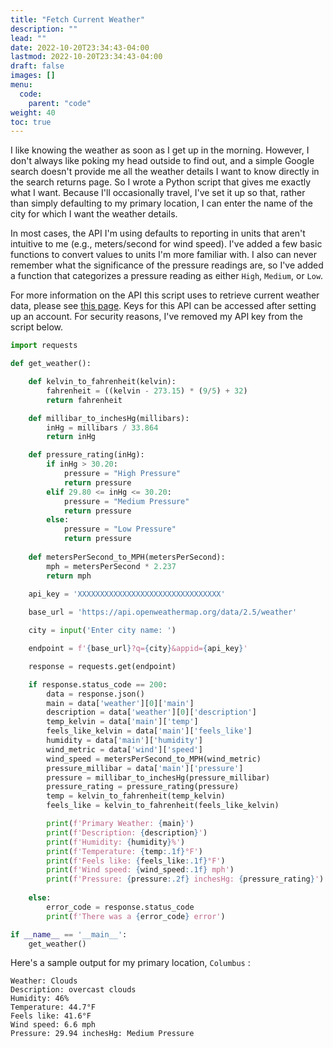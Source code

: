 ```yaml
---
title: "Fetch Current Weather"
description: ""
lead: ""
date: 2022-10-20T23:34:43-04:00
lastmod: 2022-10-20T23:34:43-04:00
draft: false
images: []
menu:
  code:
    parent: "code"
weight: 40
toc: true
---
```


I like knowing the weather as soon as I get up in the morning. However, I don't always like poking my head outside to find out, and a simple Google search doesn't provide me all the weather details I want to know directly in the search returns page. So I wrote a Python script that gives me exactly what I want. Because I'll occasionally travel, I've set it up so that, rather than simply defaulting to my primary location, I can enter the name of the city for which I want the weather details.

In most cases, the API I'm using defaults to reporting in units that aren't intuitive to me (e.g., meters/second for wind speed). I've added a few basic functions to convert values to units I'm more familiar with. I also can never remember what the significance of the pressure readings are, so I've added a function that categorizes a pressure reading as either `High`, `Medium`, or `Low`. 

For more information on the API this script uses to retrieve current weather data, please see [this page](https://openweathermap.org/api). Keys for this API can be accessed after setting up an account. For security reasons, I've removed my API key from the script below.

```py
import requests

def get_weather():

    def kelvin_to_fahrenheit(kelvin):
        fahrenheit = ((kelvin - 273.15) * (9/5) + 32)
        return fahrenheit

    def millibar_to_inchesHg(millibars):
        inHg = millibars / 33.864
        return inHg

    def pressure_rating(inHg):
        if inHg > 30.20:
            pressure = "High Pressure"
            return pressure
        elif 29.80 <= inHg <= 30.20:
            pressure = "Medium Pressure"
            return pressure
        else:
            pressure = "Low Pressure"
            return pressure 
    
    def metersPerSecond_to_MPH(metersPerSecond):
        mph = metersPerSecond * 2.237
        return mph

    api_key = 'XXXXXXXXXXXXXXXXXXXXXXXXXXXXXXXX'
               
    base_url = 'https://api.openweathermap.org/data/2.5/weather'

    city = input('Enter city name: ')

    endpoint = f'{base_url}?q={city}&appid={api_key}'

    response = requests.get(endpoint)

    if response.status_code == 200:
        data = response.json()
        main = data['weather'][0]['main']
        description = data['weather'][0]['description']
        temp_kelvin = data['main']['temp']
        feels_like_kelvin = data['main']['feels_like']
        humidity = data['main']['humidity']
        wind_metric = data['wind']['speed']
        wind_speed = metersPerSecond_to_MPH(wind_metric)
        pressure_millibar = data['main']['pressure']
        pressure = millibar_to_inchesHg(pressure_millibar)
        pressure_rating = pressure_rating(pressure)
        temp = kelvin_to_fahrenheit(temp_kelvin)
        feels_like = kelvin_to_fahrenheit(feels_like_kelvin)

        print(f'Primary Weather: {main}')
        print(f'Description: {description}')
        print(f'Humidity: {humidity}%')
        print(f'Temperature: {temp:.1f}°F')
        print(f'Feels like: {feels_like:.1f}°F')
        print(f'Wind speed: {wind_speed:.1f} mph')
        print(f'Pressure: {pressure:.2f} inchesHg: {pressure_rating}')
        
    else: 
        error_code = response.status_code
        print(f'There was a {error_code} error')

if __name__ == '__main__':
    get_weather()

```

Here's a sample output for my primary location, `Columbus` :

```
Weather: Clouds
Description: overcast clouds
Humidity: 46%
Temperature: 44.7°F
Feels like: 41.6°F
Wind speed: 6.6 mph
Pressure: 29.94 inchesHg: Medium Pressure
```
